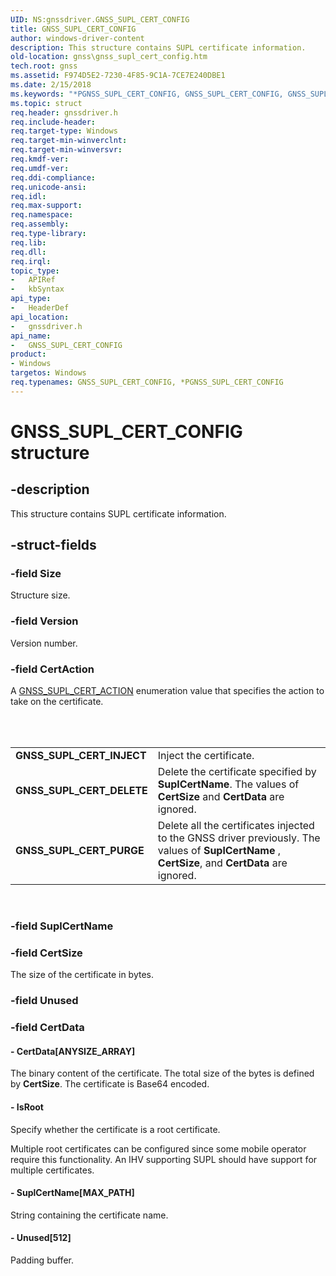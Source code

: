 ```yaml
---
UID: NS:gnssdriver.GNSS_SUPL_CERT_CONFIG
title: GNSS_SUPL_CERT_CONFIG
author: windows-driver-content
description: This structure contains SUPL certificate information.
old-location: gnss\gnss_supl_cert_config.htm
tech.root: gnss
ms.assetid: F974D5E2-7230-4F85-9C1A-7CE7E240DBE1
ms.date: 2/15/2018
ms.keywords: "*PGNSS_SUPL_CERT_CONFIG, GNSS_SUPL_CERT_CONFIG, GNSS_SUPL_CERT_CONFIG structure [Sensor Devices], PGNSS_SUPL_CERT_CONFIG, PGNSS_SUPL_CERT_CONFIG structure pointer [Sensor Devices], gnss.gnss_supl_cert_config, gnssdriver/GNSS_SUPL_CERT_CONFIG, gnssdriver/PGNSS_SUPL_CERT_CONFIG"
ms.topic: struct
req.header: gnssdriver.h
req.include-header: 
req.target-type: Windows
req.target-min-winverclnt: 
req.target-min-winversvr: 
req.kmdf-ver: 
req.umdf-ver: 
req.ddi-compliance: 
req.unicode-ansi: 
req.idl: 
req.max-support: 
req.namespace: 
req.assembly: 
req.type-library: 
req.lib: 
req.dll: 
req.irql: 
topic_type:
-	APIRef
-	kbSyntax
api_type:
-	HeaderDef
api_location:
-	gnssdriver.h
api_name:
-	GNSS_SUPL_CERT_CONFIG
product:
- Windows
targetos: Windows
req.typenames: GNSS_SUPL_CERT_CONFIG, *PGNSS_SUPL_CERT_CONFIG
---
```


# GNSS_SUPL_CERT_CONFIG structure


## -description


This structure contains SUPL certificate information.


## -struct-fields




### -field Size

Structure size.


### -field Version

Version number.


### -field CertAction

A <a href="https://msdn.microsoft.com/library/windows/hardware/dn925225">GNSS_SUPL_CERT_ACTION</a> enumeration value that specifies the action to take on the certificate.

<table></table>
 

<table>
<tr>
<td>
<b>GNSS_SUPL_CERT_INJECT</b>

</td>
<td>
Inject the certificate.

</td>
</tr>
<tr>
<td>
<b>GNSS_SUPL_CERT_DELETE</b>

</td>
<td>
Delete the certificate specified by <b>SuplCertName</b>. The values of <b>CertSize</b> and <b>CertData</b> are ignored.

</td>
</tr>
<tr>
<td>
<b>GNSS_SUPL_CERT_PURGE</b>

</td>
<td>
Delete all the certificates injected to the GNSS driver previously. The values of <b>SuplCertName</b> , <b>CertSize</b>, and <b>CertData</b> are ignored.

</td>
</tr>
</table>
 


### -field SuplCertName

 


### -field CertSize

The size of the certificate in bytes.


### -field Unused

 


### -field CertData

 




#### - CertData[ANYSIZE_ARRAY]

The binary content of the certificate.  The total size of the bytes is defined by <b>CertSize</b>. The certificate is Base64 encoded.


#### - IsRoot

Specify whether the certificate is a root certificate.

Multiple root certificates can be configured since some mobile operator require this functionality. An IHV supporting SUPL should have support for multiple certificates.


#### - SuplCertName[MAX_PATH]

String containing the certificate name.


#### - Unused[512]

Padding buffer.

